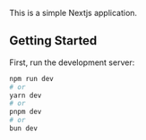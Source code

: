 This is a simple Nextjs application.

## Getting Started

First, run the development server:

```bash
npm run dev
# or
yarn dev
# or
pnpm dev
# or
bun dev
```



